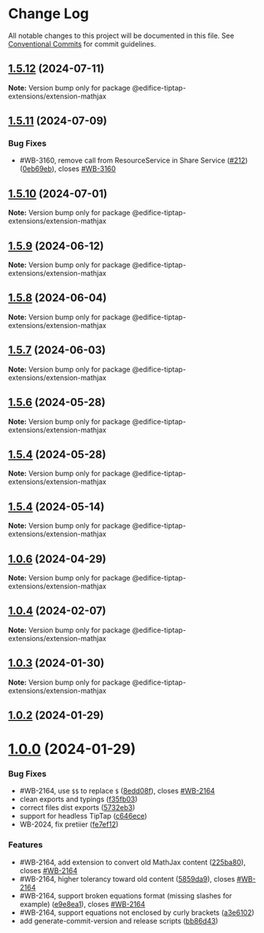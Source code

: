 # Change Log

All notable changes to this project will be documented in this file.
See [Conventional Commits](https://conventionalcommits.org) for commit guidelines.

## [1.5.12](https://github.com/edificeio/edifice-ui/compare/v1.5.12-develop.2...v1.5.12) (2024-07-11)

**Note:** Version bump only for package @edifice-tiptap-extensions/extension-mathjax

## [1.5.11](https://github.com/edificeio/edifice-ui/compare/v1.5.10...v1.5.11) (2024-07-09)

### Bug Fixes

- #WB-3160, remove call from ResourceService in Share Service ([#212](https://github.com/edificeio/edifice-ui/issues/212)) ([0eb69eb](https://github.com/edificeio/edifice-ui/commit/0eb69ebc4ed2e0b9d618d411acd4e399920ff85c)), closes [#WB-3160](https://github.com/edificeio/edifice-ui/issues/WB-3160)

## [1.5.10](https://github.com/edificeio/edifice-ui/compare/v1.5.10-develop.7...v1.5.10) (2024-07-01)

**Note:** Version bump only for package @edifice-tiptap-extensions/extension-mathjax

## [1.5.9](https://github.com/edificeio/edifice-ui/compare/v1.5.9-develop.5...v1.5.9) (2024-06-12)

**Note:** Version bump only for package @edifice-tiptap-extensions/extension-mathjax

## [1.5.8](https://github.com/edificeio/edifice-ui/compare/v1.5.8-develop.1...v1.5.8) (2024-06-04)

**Note:** Version bump only for package @edifice-tiptap-extensions/extension-mathjax

## [1.5.7](https://github.com/edificeio/edifice-ui/compare/v1.5.5...v1.5.7) (2024-06-03)

**Note:** Version bump only for package @edifice-tiptap-extensions/extension-mathjax

## [1.5.6](https://github.com/edificeio/edifice-ui/compare/v1.5.4-develop.22...v1.5.6) (2024-05-28)

**Note:** Version bump only for package @edifice-tiptap-extensions/extension-mathjax

## [1.5.4](https://github.com/edificeio/edifice-ui/compare/v1.5.4-develop.22...v1.5.4) (2024-05-28)

**Note:** Version bump only for package @edifice-tiptap-extensions/extension-mathjax

## [1.5.4](https://github.com/edificeio/edifice-ui/compare/v1.5.4-develop.7...v1.5.4) (2024-05-14)

**Note:** Version bump only for package @edifice-tiptap-extensions/extension-mathjax

## [1.0.6](https://github.com/edificeio/edifice-tiptap-extensions/compare/v1.0.6-develop.2...v1.0.6) (2024-04-29)

**Note:** Version bump only for package @edifice-tiptap-extensions/extension-mathjax

## [1.0.4](https://github.com/opendigitaleducation/edifice-tiptap-extensions/compare/v1.0.3...v1.0.4) (2024-02-07)

**Note:** Version bump only for package @edifice-tiptap-extensions/extension-mathjax

## [1.0.3](https://github.com/opendigitaleducation/edifice-tiptap-extensions/compare/v1.0.2...v1.0.3) (2024-01-30)

**Note:** Version bump only for package @edifice-tiptap-extensions/extension-mathjax

## [1.0.2](https://github.com/opendigitaleducation/edifice-tiptap-extensions/compare/v1.0.1...v1.0.2) (2024-01-29)

# [1.0.0](https://github.com/opendigitaleducation/edifice-tiptap-extensions/compare/v1.0.1-dev.6...v1.0.0) (2024-01-29)

### Bug Fixes

- #WB-2164, use `$$` to replace `$` ([8edd08f](https://github.com/opendigitaleducation/edifice-tiptap-extensions/commit/8edd08f2e48a3b93e2fcc110afd76b22c8776726)), closes [#WB-2164](https://github.com/opendigitaleducation/edifice-tiptap-extensions/issues/WB-2164)
- clean exports and typings ([f35fb03](https://github.com/opendigitaleducation/edifice-tiptap-extensions/commit/f35fb03f49a953d463242f256137f06e791b4ea9))
- correct files dist exports ([5732eb3](https://github.com/opendigitaleducation/edifice-tiptap-extensions/commit/5732eb35283f76c983bdbd71e88c035b6249af4f))
- support for headless TipTap ([c646ece](https://github.com/opendigitaleducation/edifice-tiptap-extensions/commit/c646ece8e84674a29c10daf59a5bc03742b071c5))
- WB-2024, fix pretiier ([fe7ef12](https://github.com/opendigitaleducation/edifice-tiptap-extensions/commit/fe7ef1268dcccf2de9b3edfa2e0ceae72c9994f8))

### Features

- #WB-2164, add extension to convert old MathJax content ([225ba80](https://github.com/opendigitaleducation/edifice-tiptap-extensions/commit/225ba807e4030b3d40fb7cd1bb1419076eaffab6)), closes [#WB-2164](https://github.com/opendigitaleducation/edifice-tiptap-extensions/issues/WB-2164)
- #WB-2164, higher tolerancy toward old content ([5859da9](https://github.com/opendigitaleducation/edifice-tiptap-extensions/commit/5859da97c3466b95bfed2f8eeb4d31b988342577)), closes [#WB-2164](https://github.com/opendigitaleducation/edifice-tiptap-extensions/issues/WB-2164)
- #WB-2164, support broken equations format (missing slashes for example) ([e9e8ea1](https://github.com/opendigitaleducation/edifice-tiptap-extensions/commit/e9e8ea1a0a2b52036dd07ace8eb1a7668a274c46)), closes [#WB-2164](https://github.com/opendigitaleducation/edifice-tiptap-extensions/issues/WB-2164)
- #WB-2164, support equations not enclosed by curly brackets ([a3e6102](https://github.com/opendigitaleducation/edifice-tiptap-extensions/commit/a3e610268d64d14a24740ce0acc2c9c1049349b5))
- add generate-commit-version and release scripts ([bb86d43](https://github.com/opendigitaleducation/edifice-tiptap-extensions/commit/bb86d4309a81e15a0a5363a16fe4ce99844d68bb))
